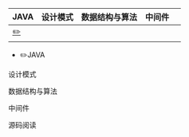

| JAVA                                  | 设计模式 | 数据结构与算法 | 中间件 |      |
| ------------------------------------- | -------- | -------------- | ------ | ---- |
| <a href=":pencil2:JAVA">:pencil2:</a> |          |                |        |      |



- :pencil2:JAVA



设计模式



数据结构与算法



中间件



源码阅读